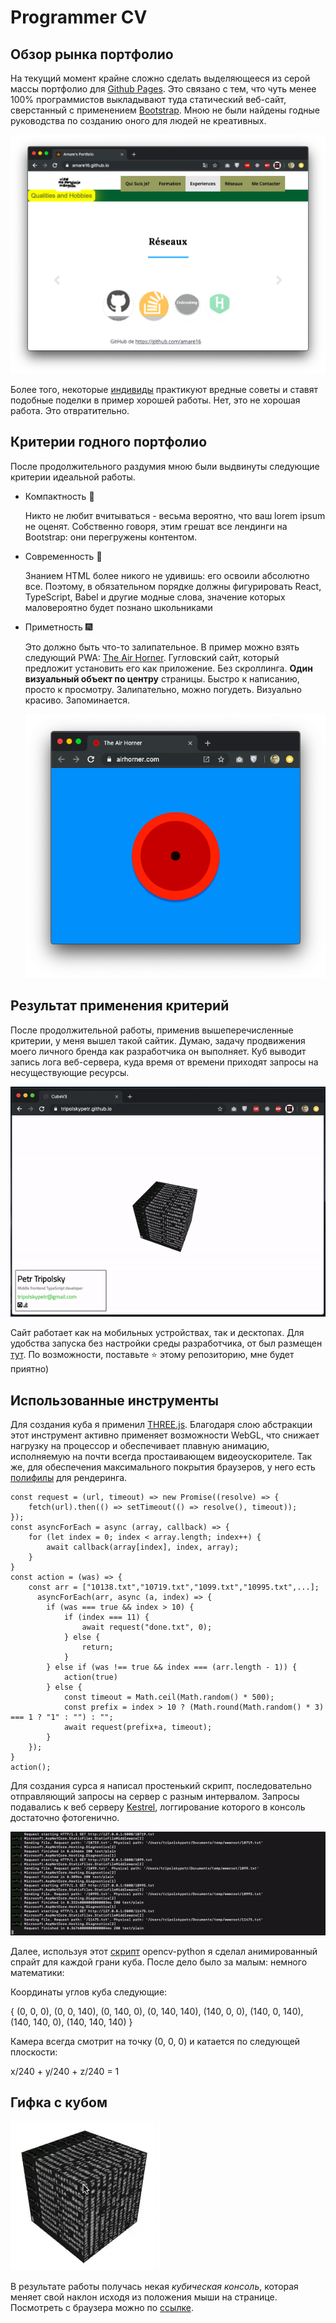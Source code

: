 # Programmer CV

## Обзор рынка портфолио

На текущий момент крайне сложно сделать выделяющееся из серой массы портфолио для [Github Pages](https://pages.github.com/). Это связано с тем, что чуть менее 100% программистов выкладывают туда статический веб-сайт, сверстанный c применением [Bootstrap](https://getbootstrap.com/). Мною не были найдены годные руководства по созданию оного для людей не креативных.

![Сайт, созданный интересной личностью](./media/amare16.png)

Более того, некоторые [индивиды](https://github.com/simplonco/portfolio#montreuil---promo-5) практикуют вредные советы и ставят подобные поделки в пример хорошей работы. Нет, это не хорошая работа. Это отвратительно.

## Критерии годного портфолио

После продолжительного раздумия мною были выдвинуты следующие критерии идеальной работы.

 - Компактность :dancers:

    Никто не любит вчитываться - весьма вероятно, что ваш lorem ipsum не оценят. Собственно говоря, этим грешат все лендинги на Bootstrap: они перегружены контентом.

 - Современность :office:

    Знанием HTML более никого не удивишь: его освоили абсолютно все. Поэтому, в обязательном порядке должны фигурировать React, TypeScript, Babel и другие модные слова, значение которых маловероятно будет познано школьниками

 - Приметность :fireworks:

    Это должно быть что-то залипательное. В пример можно взять следующий PWA: [The Air Horner](https://airhorner.com/). Гугловский сайт,  который предложит установить его как приложение. Без скроллинга. **Один визуальный объект по центру** страницы. Быстро к написанию, просто к просмотру. Залипательно, можно погудеть. Визуально красиво.  Запоминается.

    ![The Air horner](./media/airhorner.png)


## Результат применения критерий

После продолжительной работы, применив вышеперечисленные критерии, у меня вышел такой сайтик. Думаю, задачу продвижения моего личного бренда как разработчика он выполняет. Куб выводит запись лога веб-сервера, куда время от времени приходят запросы на несуществующие ресурсы.

![Cube](./media/tripolskypetr.gif)

Сайт работает как на мобильных устройствах, так и десктопах. Для удобства запуска без настройки среды разработчика, от был размещен [тут](https://tripolskypetr.github.io/). По возможности, поставьте :star: этому репозиторию, мне будет приятно)

## Использованные инструменты

Для создания куба я применил [THREE.js](https://threejs.org/). Благодаря слою абстракции этот инструмент активно применяет возможности WebGL, что снижает нагрузку на процессор и обеспечивает плавную анимацию, исполняемую на почти всегда простаивающем видеоускорителе. Так же, для обеспечения максимального покрытия браузеров, у него есть [полифилы](https://github.com/mrdoob/three.js/tree/master/examples/js/renderers) для рендеринга.

```
const request = (url, timeout) => new Promise((resolve) => {
    fetch(url).then(() => setTimeout(() => resolve(), timeout));
});
const asyncForEach = async (array, callback) => {
    for (let index = 0; index < array.length; index++) {
        await callback(array[index], index, array);
    }
}
const action = (was) => {
    const arr = ["10138.txt","10719.txt","1099.txt","10995.txt",...];
	  asyncForEach(arr, async (a, index) => {
        if (was === true && index > 10) {
            if (index === 11) {
                await request("done.txt", 0);
            } else {
                return;
            }
        } else if (was !== true && index === (arr.length - 1)) {
            action(true)
        } else {
            const timeout = Math.ceil(Math.random() * 500);
            const prefix = index > 10 ? (Math.round(Math.random() * 3) === 1 ? "1" : "") : "";
            await request(prefix+a, timeout);
        }
    });
}
action();
```

Для создания сурса я написал простенький скрипт, последовательно отправляющий запросы на сервер с разным интервалом. Запросы подавались к веб серверу [Kestrel](https://docs.microsoft.com/en-us/aspnet/core/fundamentals/servers/kestrel?view=aspnetcore-3.0), логгирование которого в консоль достаточно фотогенично. 

![Вырезка](./media/cutted.gif)

Далее, используя этот [скрипт](./util/build_texture.py) opencv-python я сделал анимированный спрайт для каждой грани куба. После дело было за малым: немного математики:

Координаты углов куба следующие:

{ (0, 0, 0), (0, 0, 140), (0, 140, 0), (0, 140, 140), (140, 0, 0), (140, 0, 140), (140, 140, 0), (140, 140, 140) }


Камера всегда смотрит на точку (0, 0, 0) и катается по следующей плоскости:

x/240 + y/240 + z/240 = 1

##  Гифка с кубом

![Куб](./media/cube.gif)

В результате работы получась некая *кубическая консоль*, которая меняет свой наклон исходя из положения мыши на странице. Посмотреть с браузера можно по [ссылке](https://tripolskypetr.github.io/).
